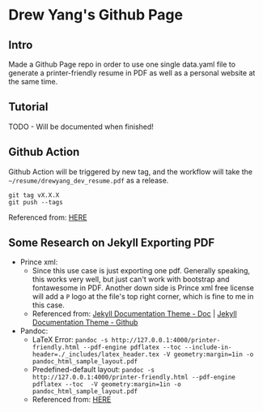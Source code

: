 # Drew Yang's Github Page

## Intro
Made a Github Page repo in order to use one single data.yaml file to generate a printer-friendly resume in PDF as well as a personal website at the same time.


## Tutorial
TODO - Will be documented when finished!


## Github Action
Github Action will be triggered by new tag, and the workflow will take the `~/resume/drewyang_dev_resume.pdf` as a release.
```
git tag vX.X.X
git push --tags
```
Referenced from: [HERE](https://github.com/actions/upload-release-asset)


## Some Research on Jekyll Exporting PDF
- Prince xml:
    - Since this use case is just exporting one pdf. Generally speaking, this works very well, but just can't work with bootstrap and fontawesome in PDF. Another down side is Prince xml free license will add a `P` logo at the file's top right corner, which is fine to me in this case.
    - Referenced from: [Jekyll Documentation Theme - Doc](https://idratherbewriting.com/documentation-theme-jekyll/mydoc_generating_pdfs.html#5-customize-and-run-the-pdf-script) | [Jekyll Documentation Theme - Github](https://github.com/tomjoht/documentation-theme-jekyll)
- Pandoc: 
    - LaTeX Error: `pandoc -s http://127.0.0.1:4000/printer-friendly.html --pdf-engine pdflatex --toc --include-in-header=./_includes/latex_header.tex -V geometry:margin=1in -o pandoc_html_sample_layout.pdf`
    - Predefined-default layout: `pandoc -s http://127.0.0.1:4000/printer-friendly.html --pdf-engine pdflatex --toc  -V geometry:margin=1in -o pandoc_html_sample_layout.pdf`
    - Referenced from: [HERE](https://mattgilbertnet.github.io/colloidsorg/informatics/2014/08/03/markdown_latex_pdf.html)
